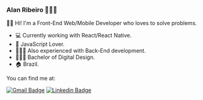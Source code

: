 ### Alan Ribeiro 👨🏾‍💻

👦🏾 Hi! I'm a Front-End Web/Mobile Developer who loves to solve problems.

- 💻 Currently working with React/React Native.
- 💛 JavaScript Lover.
- 👨🏾‍💻 Also experienced with Back-End development.
- 👨🏾‍🎓 Bachelor of Digital Design.
- 🏠 Brazil.

You can find me at:

[![Gmail Badge](https://img.shields.io/badge/-Gmail-c14438?style=flat-square&logo=Gmail&logoColor=white&link=mailto:alanribeirodsantos@gmail.com)](mailto:alanribeirodsantos@gmail.com)
[![Linkedin Badge](https://img.shields.io/badge/-LinkedIn-blue?style=flat-square&logo=Linkedin&logoColor=white&link=https://www.linkedin.com/in/alanribeirodsantos/)](https://www.linkedin.com/in/alanribeirodsantos/)

